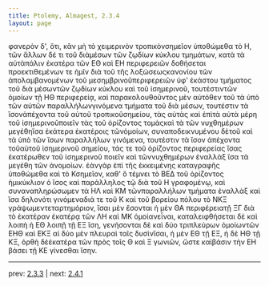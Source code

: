 ```yaml
---
title: Ptolemy, Almagest, 2.3.4
layout: page
---
```


φανερὸν δ', ὅτι, κἂν μὴ τὸ χειμερινὸν τροπικὸνσημεῖον ὑποθώμεθα τὸ Η, τῶν ἄλλων δέ τι τοῦ διὰμέσων τῶν ζῳδίων κύκλου τμημάτων, κατὰ τὰ αὐτὰπάλιν ἑκατέρα τῶν ΕΘ καὶ ΕΗ περιφερειῶν δοθήσεται προεκτιθεμένων τε ἡμῖν διὰ τοῦ τῆς λοξώσεωςκανονίου τῶν ἀπολαμβανομένων τοῦ μεσημβρινοῦπεριφερειῶν ὑφ' ἑκάστου τμήματος τοῦ διὰ μέσωντῶν ζῳδίων κύκλου καὶ τοῦ ἰσημερινοῦ, τουτέστιντῶν ὁμοίων τῇ ΗΘ περιφερείᾳ, καὶ παρακολουθοῦντος μὲν αὐτόθεν τοῦ τὰ ὑπὸ τῶν αὐτῶν παραλλήλωνγινόμενα τμήματα τοῦ διὰ μέσων, τουτέστιν τὰ ἴσονἀπέχοντα τοῦ αὐτοῦ τροπικοῦσημείου, τὰς αὐτὰς καὶ ἐπὶτὰ αὐτὰ μέρη τοῦ ἰσημερινοῦποιεῖν τὰς τοῦ ὁρίζοντος τομὰςκαὶ τὰ τῶν νυχθημέρων μεγέθηἴσα ἑκάτερα ἑκατέροις τῶνὁμοίων, συναποδεικνυμένου δὲτοῦ καὶ τὰ ὑπὸ τῶν ἴσων παραλλήλων γινόμενα, τουτέστιν τὰ ἴσον ἀπέχοντα τοῦαὐτοῦ ἰσημερινοῦ σημείου, τάς τε τοῦ ὁρίζοντος περιφερείας ἴσας ἑκατέρωθεν τοῦ ἰσημερινοῦ ποιεῖν καὶ τῶννυχθημέρων ἐναλλὰξ ἴσα τὰ μεγέθη τῶν ἀνομοίων. ἐὰνγὰρ ἐπὶ τῆς ἐκκειμένης καταγραφῆς ὑποθώμεθα καὶ τὸ Κσημεῖον, καθ' ὃ τέμνει τὸ ΒΕΔ τοῦ ὁρίζοντος ἡμικύκλιον ὁ ἴσος καὶ παράλληλος τῷ διὰ τοῦ Η γραφομένῳ, καὶ συναναπληρώσωμεν τὰ ΗΛ καὶ ΚΜ τῶνπαραλλήλων τμήματα ἐναλλὰξ καὶ ἴσα δηλονότι γινόμεναδιά τε τοῦ Κ καὶ τοῦ βορείου πόλου τὸ ΝΚΞ γράψωμεντεταρτημόριον, ἴσαι μὲν ἔσονται ἡ μὲν ΘΑ περιφέρειατῇ ΞΓ διὰ τὸ ἑκατέραν ἑκατέρᾳ τῶν ΛΗ καὶ ΜΚ ὁμοίανεἶναι, καταλειφθήσεται δὲ καὶ λοιπὴ ἡ ΕΘ λοιπῇ τῇ ΕΞ ἴση, γενήσονται δὲ καὶ δύο τριπλεύρων ὁμοίωντῶν ΕΗΘ καὶ ΕΚΞ αἱ δύο μὲν πλευραὶ ταῖς δυσὶνἴσαι, ἡ μὲν ΕΘ τῇ ΕΞ, ἡ δὲ ΗΘ τῇ ΚΞ, ὀρθὴ δὲἑκατέρα τῶν πρὸς τοῖς Θ καὶ Ξ γωνιῶν, ὥστε καὶβάσιν τὴν ΕΗ βάσει τῇ ΚΕ γίνεσθαι ἴσην.

---

prev: [2.3.3](../2.3.3/) | next: [2.4.1](../2.4.1/)

